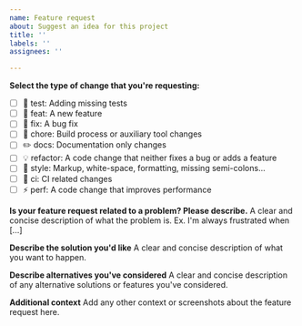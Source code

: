 ```yaml
---
name: Feature request
about: Suggest an idea for this project
title: ''
labels: ''
assignees: ''

---
```


**Select the type of change that you're requesting:**

- [ ] 💍 test: Adding missing tests 
- [ ] 🎸 feat: A new feature 
- [ ] 🐛 fix: A bug fix 
- [ ] 🤖 chore: Build process or auxiliary tool changes 
- [ ] ✏️ docs: Documentation only changes 
- [ ] 💡 refactor: A code change that neither fixes a bug or adds a feature 
- [ ] 💄 style: Markup, white-space, formatting, missing semi-colons... 
- [ ] 🎡 ci: CI related changes 
- [ ] ⚡️ perf: A code change that improves performance 

**Is your feature request related to a problem? Please describe.**
A clear and concise description of what the problem is. Ex. I'm always frustrated when [...]

**Describe the solution you'd like**
A clear and concise description of what you want to happen.

**Describe alternatives you've considered**
A clear and concise description of any alternative solutions or features you've considered.

**Additional context**
Add any other context or screenshots about the feature request here.
